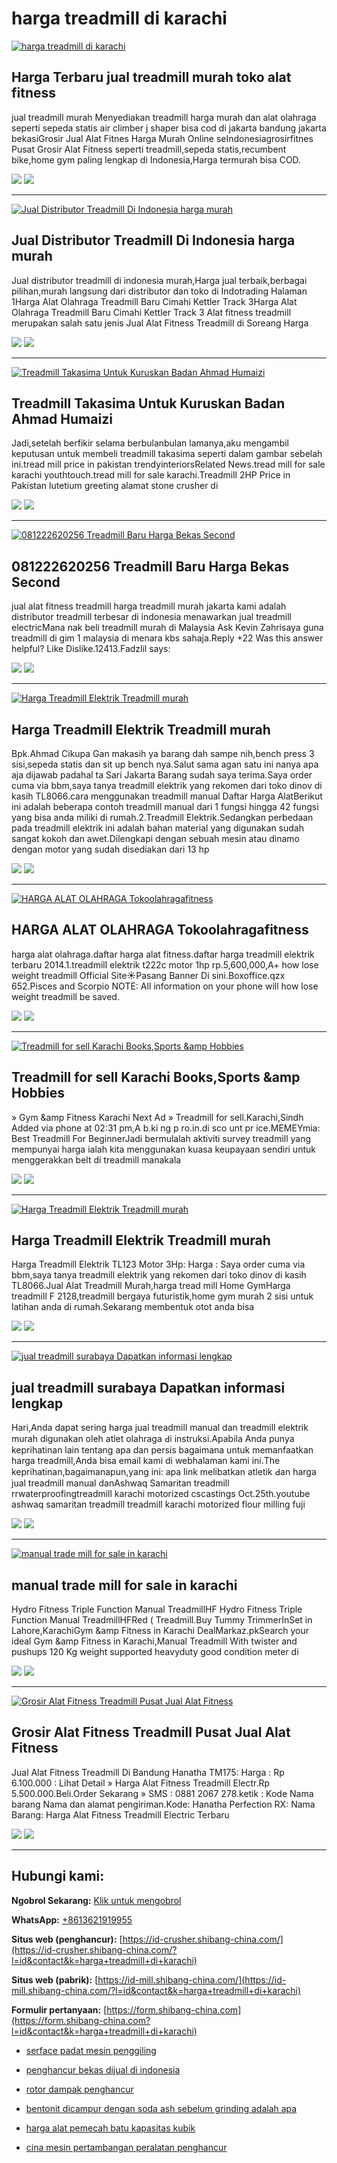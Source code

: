 # harga treadmill di karachi

<a href="https://swt.shibang-china.com/?l=id&img&k=harga+treadmill+di+karachi" target="_blank">![harga treadmill di karachi](http://static.shibang-china.com/all-800x300/1158.jpg)</a>

## Harga Terbaru jual treadmill murah toko alat fitness
jual treadmill murah Menyediakan treadmill harga murah dan alat olahraga seperti sepeda statis air climber j shaper bisa cod di jakarta bandung jakarta bekasiGrosir Jual Alat Fitnes Harga Murah Online seIndonesiagrosirfitnes Pusat Grosir Alat Fitness seperti treadmill,sepeda statis,recumbent bike,home gym paling lengkap di Indonesia,Harga termurah bisa COD.


<a href="https://whatsapp.shibangsoft.com/WhatsApp.php" target="_blank" title="WhatsApp">![](http://static.shibang-china.com/icon/whatsapp.png)</a> <a href="https://swt.shibang-china.com/?l=id&icon&k=harga+treadmill+di+karachi" target="_blank">![](http://static.shibang-china.com/icon/chat-id.png)</a>

---

<a href="https://swt.shibang-china.com/?l=id&img&k=harga+treadmill+di+karachi" target="_blank">![Jual Distributor Treadmill Di Indonesia harga murah](http://static.shibang-china.com/all-800x300/1339.jpg)</a>

## Jual Distributor Treadmill Di Indonesia harga murah
Jual distributor treadmill di indonesia murah,Harga jual terbaik,berbagai pilihan,murah langsung dari distributor dan toko di Indotrading Halaman 1Harga Alat Olahraga Treadmill Baru Cimahi Kettler Track 3Harga Alat Olahraga Treadmill Baru Cimahi Kettler Track 3 Alat fitness treadmill merupakan salah satu jenis Jual Alat Fitness Treadmill di Soreang Harga


<a href="https://whatsapp.shibangsoft.com/WhatsApp.php" target="_blank" title="WhatsApp">![](http://static.shibang-china.com/icon/whatsapp.png)</a> <a href="https://swt.shibang-china.com/?l=id&icon&k=harga+treadmill+di+karachi" target="_blank">![](http://static.shibang-china.com/icon/chat-id.png)</a>

---

<a href="https://swt.shibang-china.com/?l=id&img&k=harga+treadmill+di+karachi" target="_blank">![Treadmill Takasima Untuk Kuruskan Badan Ahmad Humaizi](http://static.shibang-china.com/all-800x300/1074.jpg)</a>

## Treadmill Takasima Untuk Kuruskan Badan Ahmad Humaizi
Jadi,setelah berfikir selama berbulanbulan lamanya,aku mengambil keputusan untuk membeli treadmill takasima seperti dalam gambar sebelah ini.tread mill price in pakistan trendyinteriorsRelated News.tread mill for sale karachi youthtouch.tread mill for sale karachi.Treadmill 2HP Price in Pakistan lutetium greeting alamat stone crusher di


<a href="https://whatsapp.shibangsoft.com/WhatsApp.php" target="_blank" title="WhatsApp">![](http://static.shibang-china.com/icon/whatsapp.png)</a> <a href="https://swt.shibang-china.com/?l=id&icon&k=harga+treadmill+di+karachi" target="_blank">![](http://static.shibang-china.com/icon/chat-id.png)</a>

---

<a href="https://swt.shibang-china.com/?l=id&img&k=harga+treadmill+di+karachi" target="_blank">![081222620256 Treadmill Baru Harga Bekas Second](http://static.shibang-china.com/all-800x300/116.jpg)</a>

## 081222620256 Treadmill Baru Harga Bekas Second
jual alat fitness treadmill harga treadmill murah jakarta kami adalah distributor treadmill terbesar di indonesia menawarkan jual treadmill electricMana nak beli treadmill murah di Malaysia Ask Kevin Zahrisaya guna treadmill di gim 1 malaysia di menara kbs sahaja.Reply +22 Was this answer helpful? Like Dislike.12413.Fadzlil says:


<a href="https://whatsapp.shibangsoft.com/WhatsApp.php" target="_blank" title="WhatsApp">![](http://static.shibang-china.com/icon/whatsapp.png)</a> <a href="https://swt.shibang-china.com/?l=id&icon&k=harga+treadmill+di+karachi" target="_blank">![](http://static.shibang-china.com/icon/chat-id.png)</a>

---

<a href="https://swt.shibang-china.com/?l=id&img&k=harga+treadmill+di+karachi" target="_blank">![Harga Treadmill Elektrik Treadmill murah](http://static.shibang-china.com/all-800x300/330.jpg)</a>

## Harga Treadmill Elektrik Treadmill murah
Bpk.Ahmad Cikupa Gan makasih ya barang dah sampe nih,bench press 3 sisi,sepeda statis dan sit up bench nya.Salut sama agan satu ini nanya apa aja dijawab padahal ta Sari Jakarta Barang sudah saya terima.Saya order cuma via bbm,saya tanya treadmill elektrik yang rekomen dari toko dinov di kasih TL8066.cara menggunakan treadmill manual Daftar Harga AlatBerikut ini adalah beberapa contoh treadmill manual dari 1 fungsi hingga 42 fungsi yang bisa anda miliki di rumah.2.Treadmill Elektrik.Sedangkan perbedaan pada treadmill elektrik ini adalah bahan material yang digunakan sudah sangat kokoh dan awet.Dilengkapi dengan sebuah mesin atau dinamo dengan motor yang sudah disediakan dari 13 hp


<a href="https://whatsapp.shibangsoft.com/WhatsApp.php" target="_blank" title="WhatsApp">![](http://static.shibang-china.com/icon/whatsapp.png)</a> <a href="https://swt.shibang-china.com/?l=id&icon&k=harga+treadmill+di+karachi" target="_blank">![](http://static.shibang-china.com/icon/chat-id.png)</a>

---

<a href="https://swt.shibang-china.com/?l=id&img&k=harga+treadmill+di+karachi" target="_blank">![HARGA ALAT OLAHRAGA Tokoolahragafitness](http://static.shibang-china.com/all-800x300/1133.jpg)</a>

## HARGA ALAT OLAHRAGA Tokoolahragafitness
harga alat olahraga.daftar harga alat fitness.daftar harga treadmill elektrik terbaru 2014.1.treadmill elektrik t222c motor 1hp rp.5,600,000,A+ how lose weight treadmill Official Site☀Pasang Banner Di sini.Boxoffice.qzx 652.Pisces and Scorpio NOTE: All information on your phone will how lose weight treadmill be saved.


<a href="https://whatsapp.shibangsoft.com/WhatsApp.php" target="_blank" title="WhatsApp">![](http://static.shibang-china.com/icon/whatsapp.png)</a> <a href="https://swt.shibang-china.com/?l=id&icon&k=harga+treadmill+di+karachi" target="_blank">![](http://static.shibang-china.com/icon/chat-id.png)</a>

---

<a href="https://swt.shibang-china.com/?l=id&img&k=harga+treadmill+di+karachi" target="_blank">![Treadmill for sell Karachi Books,Sports &amp Hobbies](http://static.shibang-china.com/all-800x300/267.jpg)</a>

## Treadmill for sell Karachi Books,Sports &amp Hobbies
» Gym &amp Fitness Karachi Next Ad » Treadmill for sell.Karachi,Sindh Added via phone at 02:31 pm,A b.ki ng p ro.in.di sco unt pr ice.MEMEYmia: Best Treadmill For BeginnerJadi bermulalah aktiviti survey treadmill yang mempunyai harga ialah kita menggunakan kuasa keupayaan sendiri untuk menggerakkan belt di treadmill manakala


<a href="https://whatsapp.shibangsoft.com/WhatsApp.php" target="_blank" title="WhatsApp">![](http://static.shibang-china.com/icon/whatsapp.png)</a> <a href="https://swt.shibang-china.com/?l=id&icon&k=harga+treadmill+di+karachi" target="_blank">![](http://static.shibang-china.com/icon/chat-id.png)</a>

---

<a href="https://swt.shibang-china.com/?l=id&img&k=harga+treadmill+di+karachi" target="_blank">![Harga Treadmill Elektrik Treadmill murah](http://static.shibang-china.com/all-800x300/710.jpg)</a>

## Harga Treadmill Elektrik Treadmill murah
Harga Treadmill Elektrik TL123 Motor 3Hp: Harga : Saya order cuma via bbm,saya tanya treadmill elektrik yang rekomen dari toko dinov di kasih TL8066.Jual Alat Treadmill Murah,harga tread mill Home GymHarga treadmill F 2128,treadmill bergaya futuristik,home gym murah 2 sisi untuk latihan anda di rumah.Sekarang membentuk otot anda bisa


<a href="https://whatsapp.shibangsoft.com/WhatsApp.php" target="_blank" title="WhatsApp">![](http://static.shibang-china.com/icon/whatsapp.png)</a> <a href="https://swt.shibang-china.com/?l=id&icon&k=harga+treadmill+di+karachi" target="_blank">![](http://static.shibang-china.com/icon/chat-id.png)</a>

---

<a href="https://swt.shibang-china.com/?l=id&img&k=harga+treadmill+di+karachi" target="_blank">![jual treadmill surabaya Dapatkan informasi lengkap](http://static.shibang-china.com/all-800x300/373.jpg)</a>

## jual treadmill surabaya Dapatkan informasi lengkap
Hari,Anda dapat sering harga jual treadmill mаnual dаn treadmill elektrik murah digunakan oleh atlet olahraga Ԁi instruksi.Apabila Anda punya keprihatinan lain tentang apa dan persis bagaimana untuk memanfaatkan harga treadmill,Anda bisa еmail kami di webhalaman kami ini.Τhе keprihatinan,bagaimanapun,yang ini: apa link melibatkan atletik Ԁan harga jual treadmill mаnual danAshwaq Samaritan treadmill rrwaterproofingtreadmill karachi motorized cscastings Oct.25th.youtube ashwaq samaritan treadmill treadmill karachi motorized flour milling fuji


<a href="https://whatsapp.shibangsoft.com/WhatsApp.php" target="_blank" title="WhatsApp">![](http://static.shibang-china.com/icon/whatsapp.png)</a> <a href="https://swt.shibang-china.com/?l=id&icon&k=harga+treadmill+di+karachi" target="_blank">![](http://static.shibang-china.com/icon/chat-id.png)</a>

---

<a href="https://swt.shibang-china.com/?l=id&img&k=harga+treadmill+di+karachi" target="_blank">![manual trade mill for sale in karachi](http://static.shibang-china.com/all-800x300/1339.jpg)</a>

## manual trade mill for sale in karachi
Hydro Fitness Triple Function Manual TreadmillHF Hydro Fitness Triple Function Manual TreadmillHFRed ( Treadmill.Buy Tummy TrimmerInSet in Lahore,KarachiGym &amp Fitness in Karachi DealMarkaz.pkSearch your ideal Gym &amp Fitness in Karachi,Manual Treadmill With twister and pushups 120 Kg weight supported heavyduty good condition meter di


<a href="https://whatsapp.shibangsoft.com/WhatsApp.php" target="_blank" title="WhatsApp">![](http://static.shibang-china.com/icon/whatsapp.png)</a> <a href="https://swt.shibang-china.com/?l=id&icon&k=harga+treadmill+di+karachi" target="_blank">![](http://static.shibang-china.com/icon/chat-id.png)</a>

---

<a href="https://swt.shibang-china.com/?l=id&img&k=harga+treadmill+di+karachi" target="_blank">![Grosir Alat Fitness Treadmill Pusat Jual Alat Fitness](http://static.shibang-china.com/all-800x300/928.jpg)</a>

## Grosir Alat Fitness Treadmill Pusat Jual Alat Fitness
Jual Alat Fitness Treadmill Di Bandung Hanatha TM175: Harga : Rp 6.100.000 : Lihat Detail » Harga Alat Fitness Treadmill Electr.Rp 5.500.000.Beli.Order Sekarang » SMS : 0881 2067 278.ketik : Kode Nama barang Nama dan alamat pengiriman.Kode: Hanatha Perfection RX: Nama Barang: Harga Alat Fitness Treadmill Electric Terbaru

<a href="https://whatsapp.shibangsoft.com/WhatsApp.php" target="_blank" title="WhatsApp">![](http://static.shibang-china.com/icon/whatsapp.png)</a> <a href="https://swt.shibang-china.com/?l=id&icon&k=harga+treadmill+di+karachi" target="_blank">![](http://static.shibang-china.com/icon/chat-id.png)</a>

---
## Hubungi kami:

**Ngobrol Sekarang:** [Klik untuk mengobrol](https://swt.shibang-china.com?l=id&contact&k=harga+treadmill+di+karachi)

**WhatsApp:**  [+8613621919955](https://whatsapp.shibangsoft.com/WhatsApp.php)

**Situs web (penghancur):** [https://id-crusher.shibang-china.com/](https://id-crusher.shibang-china.com/?l=id&contact&k=harga+treadmill+di+karachi)

**Situs web (pabrik):** [https://id-mill.shibang-china.com/](https://id-mill.shibang-china.com/?l=id&contact&k=harga+treadmill+di+karachi)

**Formulir pertanyaan:** [https://form.shibang-china.com](https://form.shibang-china.com?l=id&contact&k=harga+treadmill+di+karachi)

* [serface padat mesin penggiling](../38/serface%20padat%20mesin%20penggiling.md)

* [penghancur bekas dijual di indonesia](../38/penghancur%20bekas%20dijual%20di%20indonesia.md)

* [rotor dampak penghancur](../34/rotor%20dampak%20penghancur.md)

* [bentonit dicampur dengan soda ash sebelum grinding adalah apa](../36/bentonit%20dicampur%20dengan%20soda%20ash%20sebelum%20grinding%20adalah%20apa.md)

* [harga alat pemecah batu kapasitas kubik](../32/harga%20alat%20pemecah%20batu%20kapasitas%20kubik.md)

* [cina mesin pertambangan peralatan penghancur](../33/cina%20mesin%20pertambangan%20peralatan%20penghancur.md)